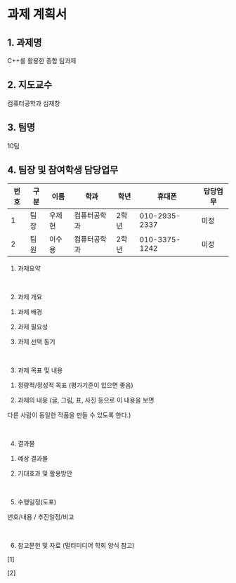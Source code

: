 # 과제 계획서

## 1. 과제명
C++를 활용한 종합 팀과제

## 2. 지도교수
컴퓨터공학과 심재창

## 3. 팀명
10팀

## 4. 팀장 및 참여학생 담당업무
|번호|구분|이름|학과|학년|휴대폰|담당업무|
|---|---|---|---|---|---|---|
|1|팀장|우제현|컴퓨터공학과|2학년|010-2935-2337|미정|
|2|팀원|이수용|컴퓨터공학과|2학년|010-3375-1242|미정|


1. 과제요약

​

2. 과제 개요

1) 과제 배경

2) 과제 필요성

3) 과제 선택 동기

​

3. 과제 목표 및 내용

1) 정량적/정성적 목표 (평가기준이 있으면 좋음)

2) 과제의 내용 (글, 그림, 표, 사진 등으로 이 내용을 보면

다른 사람이 동일한 작품을 만들 수 있도록 한다.)

​

4. 결과물

1) 예상 결과물

2) 기대효과 및 활용방안

​

5. 수행일정(도표)

번호/내용 / 추진일정/비고

​

6. 참고문헌 및 자료 (멀티미디어 학회 양식 참고)

[1]

[2] 
